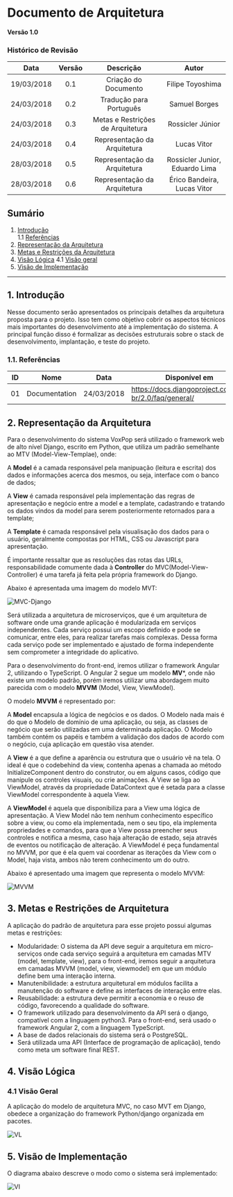 # Documento de Arquitetura

**Versão 1.0**

### Histórico de Revisão

| Data | Versão | Descrição | Autor |
|  :-: |   :-:  |    :-:    |  :-:  |
|19/03/2018| 0.1 | Criação do Documento | Filipe Toyoshima|
|24/03/2018| 0.2 | Tradução para Português| Samuel Borges|
|24/03/2018| 0.3 | Metas e Restrições de Arquitetura| Rossicler Júnior|
|24/03/2018| 0.4 | Representação da Arquitetura | Lucas Vitor|
|28/03/2018| 0.5 | Representação da Arquitetura | Rossicler Junior, Eduardo Lima|
|28/03/2018| 0.6 | Representação da Arquitetura | Érico Bandeira, Lucas Vitor|

## Sumário
1. [Introdução](#1-introdu%C3%A7%C3%A3o)   
    1.1 [Referências](#11-referencias)
2. [Representação da Arquitetura](#2-representa%C3%A7%C3%A3o-da-arquitetura)  
3. [Metas e Restrições da Arquitetura](#3-metas-e-restri%C3%A7%C3%B5es-da-arquitetura)
4. [Visão Lógica](#5-vis%C3%A3o-l%C3%B3gica)
    4.1 [Visão geral](#15-vis%C3%A3o-geral)    
5. [Visão de Implementação](#6-vis%C3%A3o-de-implementa%C3%A7%C3%A3o)   

***
## 1. Introdução

Nesse documento serão apresentados os principais detalhes da arquitetura proposta para o projeto. Isso tem como objetivo cobrir os aspectos técnicos mais importantes do desenvolvimento até a implementação do sistema. A principal função disso é formalizar as decisões estruturais sobre o stack de desenvolvimento, implantação, e teste do projeto.

### 1.1. Referências

|**ID**|**Nome**|**Data**|**Disponível em**|
| :---: | --- | --- | --- |
| 01 | Documentation | 24/03/2018 | https://docs.djangoproject.com/pt-br/2.0/faq/general/ 

## 2. Representação da Arquitetura

Para o desenvolvimento do sistema VoxPop será utilizado o framework web de alto nível Django, escrito em Python, que utiliza um padrão semelhante ao MTV (Model-View-Templae), onde:

A **Model** é a camada responsável pela manipuação (leitura e escrita) dos dados e informações acerca dos mesmos, ou seja, interface com o banco de dados;

A **View** é camada responsável pela implementação das regras de apresentação e negócio entre a model e a template, cadastrando e tratando os dados vindos da model para serem posteriormente retornados para a template;

A **Template** é camada responsável pela visualisação dos dados para o usuário, geralmente compostas por HTML, CSS ou Javascript para apresentação.

É importante ressaltar que as resoluções das rotas das URLs, responsabilidade comumente dada à **Controller** do MVC(Model-View-Controller) é uma tarefa já feita pela própria framework do Django.

Abaixo é apresentada uma imagem do modelo MVT:

![MVC-Django](https://4.bp.blogspot.com/-NEcYwo9PBC4/V8MrvCyN_bI/AAAAAAAAKWA/UXlkbAFd4gwgWmfWBeTFur7W9TtN39KWQCLcB/s1600/MTV.png)

Será utilizada a arquitetura de microserviços, que é um arquitetura de software onde uma grande aplicação é modularizada em serviços independentes. Cada serviço possui um escopo definido e pode se comunicar, entre eles, para realizar tarefas mais complexas.
Dessa forma cada serviço pode ser implementado e ajustado de forma independente sem comprometer a integridade do aplicativo.

Para o desenvolvimento do front-end, iremos utilizar o framework Angular 2, utilizando o TypeScript. O Angular 2 segue um modelo **MV***, onde não existe um modelo padrão, porém iremos utilizar uma abordagem muito parecida com o modelo **MVVM** (Model, View, ViewModel).

O modelo **MVVM** é representado por:

A **Model** encapsula a lógica de negócios e os dados. O Modelo nada mais é do que o Modelo de domínio de uma aplicação, ou seja, as classes de negócio que serão utilizadas em uma determinada aplicação. O Modelo também contém os papéis e também a validação dos dados de acordo com o negócio, cuja aplicação em questão visa atender.

A **View** é a que define a aparência ou estrutura que o usuário vê na tela. O ideal é que o codebehind da view, contenha apenas a chamada ao método InitializeComponent dentro do construtor, ou em alguns casos, código que manipule os controles visuais, ou crie animações. A View se liga ao ViewModel, através da propriedade DataContext que é setada para a classe ViewModel correspondente à aquela View.

A **ViewModel** é aquela que disponibiliza para a View uma lógica de apresentação. A View Model não tem nenhum conhecimento específico sobre a view, ou como ela implementada, nem o seu tipo, ela implementa propriedades e comandos, para que a View possa preencher seus controles e notifica a mesma, caso haja alteração de estado, seja através de eventos ou notificação de alteração. A ViewModel é peça fundamental no MVVM, por que é ela quem vai coordenar as iterações da View com o Model, haja vista, ambos não terem conhecimento um do outro.

Abaixo é apresentado uma imagem que representa o modelo MVVM:

![MVVM](http://www.devmedia.com.br/imagens/articles/233575/MVVMOverview.png)


## 3. Metas e Restrições de Arquitetura

A aplicação do padrão de arquitetura para esse projeto possui algumas metas e restrições:

* Modularidade: O sistema da API deve seguir a arquitetura em micro-serviços onde cada serviço seguirá a arquitetura em camadas MTV (model, template, view), para o front-end, iremos seguir a arquitetura em camadas MVVM (model, view, viewmodel) em que um módulo define bem uma interação interna.
* Manutenibilidade: a estrutura arquitetural em módulos facilita a manutenção do software e define as interfaces de interação entre elas.
* Reusabilidade: a estrutura deve permitir a economia e o reuso de código, favorecendo a qualidade do software.
* O framework utilizado para desenvolvimento da API será o django, compatível com a linguagem python3. Para o front-end, será usado o framework Angular 2, com a linguagem TypeScript.
* A base de dados relacionais do sistema será o PostgreSQL.
* Será utilizada uma API (Interface de programação de aplicação), tendo como meta um software final REST.


## 4. Visão Lógica

### 4.1 Visão Geral

A aplicação do modelo de arquitetura MVC, no caso MVT em Django, obedece a organização do framework Python/django organizada em pacotes.

![VL](https://i.imgur.com/fgxC0zD.jpg)


## 5. Visão de Implementação

O diagrama abaixo descreve o modo como o sistema será implementado:

![VI](https://image.ibb.co/irKG4n/pao_De_Batata.jpg)
